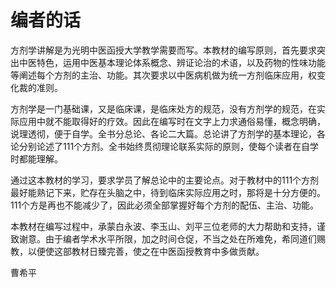 # 编者的话

方剂学讲解是为光明中医函授大学教学需要而写。本教材的编写原则，首先要求突出中医特色，运用中医基本理论体系概念、辨证论治的术语，以及药物的性味功能等阐述每个方剂的主治、功能。其次要求以中医病机做为统一方剂临床应用，权变化裁的准则。

方剂学是一门基础课，又是临床课，是临床处方的规范，没有方剂学的规范，在实际应用中就不能取得好的疗效。因此在编写时在文字上力求通俗易懂，概念明确，说理透彻，便于自学。全书分总论、各论二大篇。总论讲了方剂学的基本理论，各论分别论述了111个方剂。全书始终贯彻理论联系实际的原则，使每个读者在自学时都能理解。

通过这本教材的学习，要求学员了解总论中的主要论点。对于教材中的111个方剂最好能熟记下来，贮存在头脑之中，待到临床实际应用之时，那将是十分方便的。111个方是再也不能减少了，因此必须全部掌握好每个方剂的配伍、主治、功能。

本教材在编写过程中，承蒙白永波、李玉山、刘平三位老师的大力帮助和支持，谨致谢意。由于编者学术水平所限，加之时间仓促，不当之处在所难免，希同道们赐教，以便使这部教材日臻完善，使之在中医函授教育中多做贡献。

曹希平
